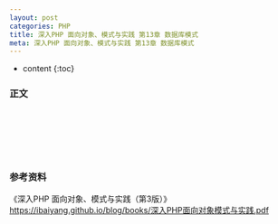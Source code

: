 ```yaml
---
layout: post
categories: PHP
title: 深入PHP 面向对象、模式与实践 第13章 数据库模式
meta: 深入PHP 面向对象、模式与实践 第13章 数据库模式
---
```

* content
{:toc}

### 正文


<br/><br/><br/><br/><br/>
### 参考资料

《深入PHP 面向对象、模式与实践（第3版）》 <https://ibaiyang.github.io/blog/books/深入PHP面向对象模式与实践.pdf>


